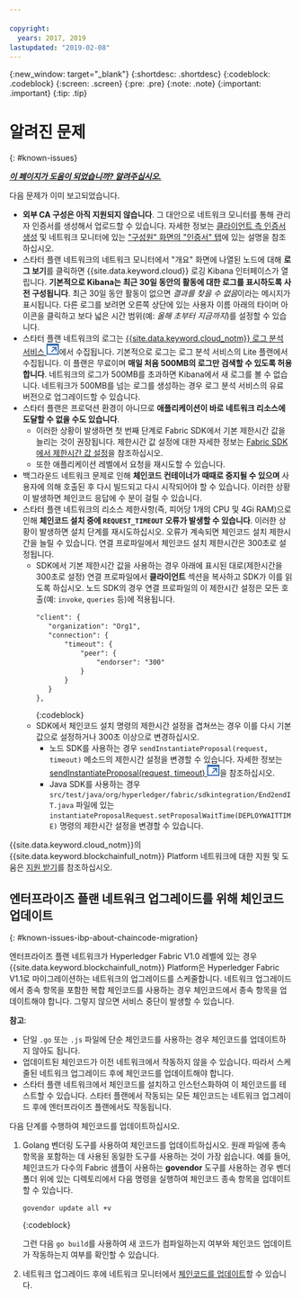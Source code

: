 ```yaml
---

copyright:
  years: 2017, 2019
lastupdated: "2019-02-08"
---
```


{:new_window: target="_blank"}
{:shortdesc: .shortdesc}
{:codeblock: .codeblock}
{:screen: .screen}
{:pre: .pre}
{:note: .note}
{:important: .important}
{:tip: .tip}

# 알려진 문제
{: #known-issues}

***[이 페이지가 도움이 되었습니까? 알려주십시오.](https://www.surveygizmo.com/s3/4501493/IBM-Blockchain-Documentation)***


다음 문제가 이미 보고되었습니다.
- **외부 CA 구성은 아직 지원되지 않습니다**. 그 대안으로 네트워크 모니터를 통해 관리자 인증서를 생성해서 업로드할 수 있습니다. 자세한 정보는 [클라이언트 측 인증서 생성](/docs/services/blockchain/v10_application.html#dev-app-enroll-panel) 및 네트워크 모니터에 있는 ["구성원" 화면의 "인증서" 탭](/docs/services/blockchain/v10_dashboard.html#ibp-dashboard-members)에 있는 설명을 참조하십시오.
- 스타터 플랜 네트워크의 네트워크 모니터에서 "개요" 화면에 나열된 노드에 대해 **로그 보기**를 클릭하면 {{site.data.keyword.cloud}} 로깅 Kibana 인터페이스가 열립니다. **기본적으로 Kibana는 최근 30일 동안의 활동에 대한 로그를 표시하도록 사전 구성됩니다**. 최근 30일 동안 활동이 없으면 *결과를 찾을 수 없음*이라는 메시지가 표시됩니다. 다른 로그를 보려면 오른쪽 상단에 있는 사용자 이름 아래의 타이머 아이콘을 클릭하고 보다 넓은 시간 범위(예: *올해 초부터 지금까지*)를 설정할 수 있습니다.
- 스타터 플랜 네트워크의 로그는 [{{site.data.keyword.cloud_notm}} 로그 분석 서비스 ![외부 링크 아이콘](images/external_link.svg "외부 링크 아이콘")](https://console.bluemix.net/catalog/services/log-analysis)에서 수집됩니다. 기본적으로 로그는 로그 분석 서비스의 Lite 플랜에서 수집됩니다. 이 플랜은 무료이며 **매일 처음 500MB의 로그만 검색할 수 있도록 허용합니다**. 네트워크의 로그가 500MB를 초과하면 Kibana에서 새 로그를 볼 수 없습니다. 네트워크가 500MB를 넘는 로그를 생성하는 경우 로그 분석 서비스의 유료 버전으로 업그레이드할 수 있습니다.
- 스타터 플랜은 프로덕션 환경이 아니므로 **애플리케이션이 바로 네트워크 리소스에 도달할 수 없을 수도 있습니다**.
  - 이러한 상황이 발생하면 첫 번째 단계로 Fabric SDK에서 기본 제한시간 값을 늘리는 것이 권장됩니다. 제한시간 값 설정에 대한 자세한 정보는 [Fabric SDK에서 제한시간 값 설정](/docs/services/blockchain/v10_application.html#dev-app-set-timeout-in-sdk)을 참조하십시오.
  - 또한 애플리케이션 레벨에서 요청을 재시도할 수 있습니다.
- 백그라운드 네트워크 문제로 인해 **체인코드 컨테이너가 때때로 중지될 수 있으며** 사용자에 의해 호출된 후 다시 빌드되고 다시 시작되어야 할 수 있습니다. 이러한 상황이 발생하면 체인코드 응답에 수 분이 걸릴 수 있습니다.
- 스타터 플랜 네트워크의 리소스 제한사항(즉, 피어당 1개의 CPU 및 4Gi RAM)으로 인해 **체인코드 설치 중에 `REQUEST_TIMEOUT` 오류가 발생할 수 있습니다**. 이러한 상황이 발생하면 설치 단계를 재시도하십시오. 오류가 계속되면 체인코드 설치 제한시간을 늘릴 수 있습니다. 연결 프로파일에서 체인코드 설치 제한시간은 300초로 설정됩니다.
  - SDK에서 기본 제한시간 값을 사용하는 경우 아래에 표시된 대로(제한시간을 300초로 설정) 연결 프로파일에서 **클라이언트** 섹션을 복사하고 SDK가 이를 읽도록 하십시오. 노드 SDK의 경우 연결 프로파일의 이 제한시간 설정은 모든 호출(예: `invoke`, `queries` 등)에 적용됩니다.
    ```
    "client": {
       "organization": "Org1",
       "connection": {
           "timeout": {
               "peer": {
                   "endorser": "300"
               }
           }
       }
    },
    ```
    {:codeblock}
  - SDK에서 체인코드 설치 명령의 제한시간 설정을 겹쳐쓰는 경우 이를 다시 기본값으로 설정하거나 300초 이상으로 변경하십시오.
    - 노드 SDK를 사용하는 경우 `sendInstantiateProposal(request, timeout)` 메소드의 제한시간 설정을 변경할 수 있습니다. 자세한 정보는 [sendInstantiateProposal(request, timeout) ![외부 링크 아이콘](images/external_link.svg "외부 링크 아이콘")](https://fabric-sdk-node.github.io/Channel.html#sendInstantiateProposal)을 참조하십시오.
    - Java SDK를 사용하는 경우 `src/test/java/org/hyperledger/fabric/sdkintegration/End2endIT.java` 파일에 있는 `instantiateProposalRequest.setProposalWaitTime(DEPLOYWAITTIME)` 명령의 제한시간 설정을 변경할 수 있습니다.

{{site.data.keyword.cloud_notm}}의 {{site.data.keyword.blockchainfull_notm}} Platform 네트워크에 대한 지원 및 도움은 [지원 받기](/docs/services/blockchain/ibmblockchain_support.html#blockchain-support)를 참조하십시오.

## 엔터프라이즈 플랜 네트워크 업그레이드를 위해 체인코드 업데이트
{: #known-issues-ibp-about-chaincode-migration}

엔터프라이즈 플랜 네트워크가 Hyperledger Fabric V1.0 레벨에 있는 경우 {{site.data.keyword.blockchainfull_notm}} Platform은 Hyperledger Fabric V1.1로 마이그레이션하는 네트워크의 업그레이드를 스케줄합니다. 네트워크 업그레이드에서 종속 항목을 포함한 복합 체인코드를 사용하는 경우 체인코드에서 종속 항목을 업데이트해야 합니다. 그렇지 않으면 서비스 중단이 발생할 수 있습니다.

**참고**:
- 단일 `.go` 또는 `.js` 파일에 단순 체인코드를 사용하는 경우 체인코드를 업데이트하지 않아도 됩니다.
- 업데이트된 체인코드가 이전 네트워크에서 작동하지 않을 수 있습니다. 따라서 스케줄된 네트워크 업그레이드 후에 체인코드를 업데이트해야 합니다.
- 스타터 플랜 네트워크에서 체인코드를 설치하고 인스턴스화하여 이 체인코드를 테스트할 수 있습니다. 스타터 플랜에서 작동되는 모든 체인코드는 네트워크 업그레이드 후에 엔터프라이즈 플랜에서도 작동됩니다.

다음 단계를 수행하여 체인코드를 업데이트하십시오.
1. Golang 벤더링 도구를 사용하여 체인코드를 업데이트하십시오. 원래 파일에 종속 항목을 포함하는 데 사용된 동일한 도구를 사용하는 것이 가장 쉽습니다. 예를 들어, 체인코드가 다수의 Fabric 샘플이 사용하는 **govendor** 도구를 사용하는 경우 벤더 폴더 위에 있는 디렉토리에서 다음 명령을 실행하여 체인코드 종속 항목을 업데이트할 수 있습니다.
    ```
    govendor update all +v
    ```
    {:codeblock}

    그런 다음 `go build`를 사용하여 새 코드가 컴파일하는지 여부와 체인코드 업데이트가 작동하는지 여부를 확인할 수 있습니다.

2. 네트워크 업그레이드 후에 네트워크 모니터에서 [체인코드를 업데이트](/docs/services/blockchain/howto/install_instantiate_chaincode.html#install-instantiate-chaincode-update-cc)할 수 있습니다.
